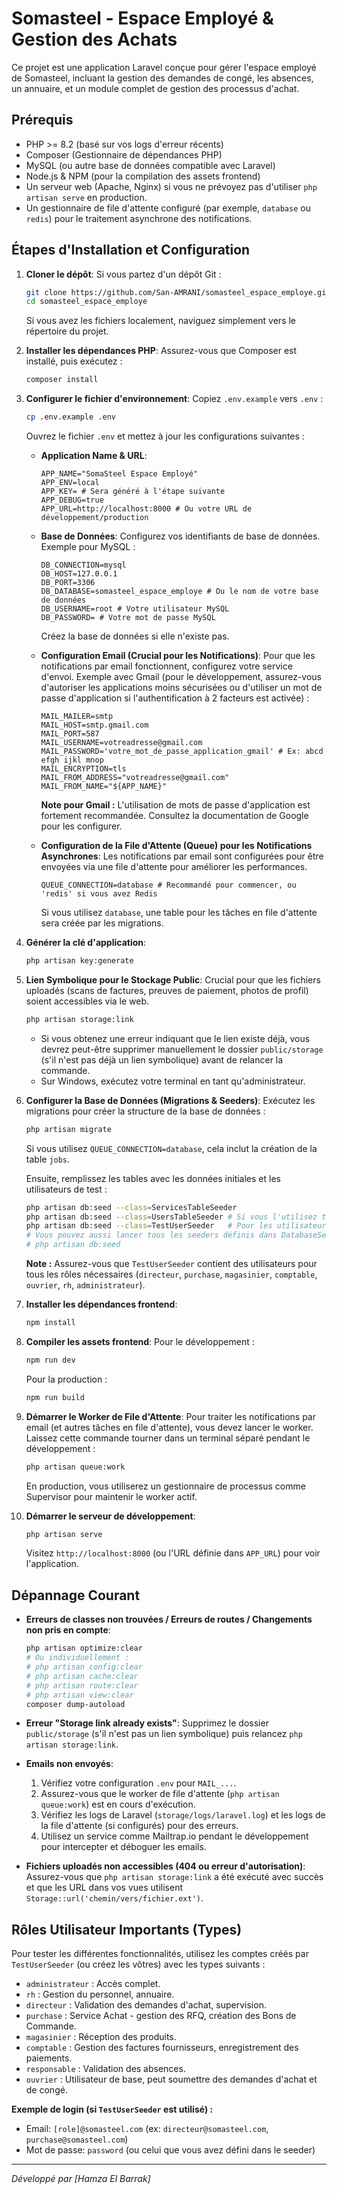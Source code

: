 # Somasteel - Espace Employé & Gestion des Achats

Ce projet est une application Laravel conçue pour gérer l'espace employé de Somasteel, incluant la gestion des demandes de congé, les absences, un annuaire, et un module complet de gestion des processus d'achat.

## Prérequis

*   PHP >= 8.2 (basé sur vos logs d'erreur récents)
*   Composer (Gestionnaire de dépendances PHP)
*   MySQL (ou autre base de données compatible avec Laravel)
*   Node.js & NPM (pour la compilation des assets frontend)
*   Un serveur web (Apache, Nginx) si vous ne prévoyez pas d'utiliser `php artisan serve` en production.
*   Un gestionnaire de file d'attente configuré (par exemple, `database` ou `redis`) pour le traitement asynchrone des notifications.

## Étapes d'Installation et Configuration

1.  **Cloner le dépôt**:
    Si vous partez d'un dépôt Git :
    ```bash
    git clone https://github.com/San-AMRANI/somasteel_espace_employe.git
    cd somasteel_espace_employe
    ```
    Si vous avez les fichiers localement, naviguez simplement vers le répertoire du projet.

2.  **Installer les dépendances PHP**:
    Assurez-vous que Composer est installé, puis exécutez :
    ```bash
    composer install
    ```

3.  **Configurer le fichier d'environnement**:
    Copiez `.env.example` vers `.env` :
    ```bash
    cp .env.example .env
    ```
    Ouvrez le fichier `.env` et mettez à jour les configurations suivantes :

    *   **Application Name & URL**:
        ```dotenv
        APP_NAME="SomaSteel Espace Employé"
        APP_ENV=local
        APP_KEY= # Sera généré à l'étape suivante
        APP_DEBUG=true
        APP_URL=http://localhost:8000 # Ou votre URL de développement/production
        ```

    *   **Base de Données**:
        Configurez vos identifiants de base de données. Exemple pour MySQL :
        ```dotenv
        DB_CONNECTION=mysql
        DB_HOST=127.0.0.1
        DB_PORT=3306
        DB_DATABASE=somasteel_espace_employe # Ou le nom de votre base de données
        DB_USERNAME=root # Votre utilisateur MySQL
        DB_PASSWORD= # Votre mot de passe MySQL
        ```
        Créez la base de données si elle n'existe pas.

    *   **Configuration Email (Crucial pour les Notifications)**:
        Pour que les notifications par email fonctionnent, configurez votre service d'envoi. Exemple avec Gmail (pour le développement, assurez-vous d'autoriser les applications moins sécurisées ou d'utiliser un mot de passe d'application si l'authentification à 2 facteurs est activée) :
        ```dotenv
        MAIL_MAILER=smtp
        MAIL_HOST=smtp.gmail.com
        MAIL_PORT=587
        MAIL_USERNAME=votreadresse@gmail.com
        MAIL_PASSWORD='votre_mot_de_passe_application_gmail' # Ex: abcd efgh ijkl mnop
        MAIL_ENCRYPTION=tls
        MAIL_FROM_ADDRESS="votreadresse@gmail.com"
        MAIL_FROM_NAME="${APP_NAME}"
        ```
        **Note pour Gmail :** L'utilisation de mots de passe d'application est fortement recommandée. Consultez la documentation de Google pour les configurer.

    *   **Configuration de la File d'Attente (Queue) pour les Notifications Asynchrones**:
        Les notifications par email sont configurées pour être envoyées via une file d'attente pour améliorer les performances.
        ```dotenv
        QUEUE_CONNECTION=database # Recommandé pour commencer, ou 'redis' si vous avez Redis
        ```
        Si vous utilisez `database`, une table pour les tâches en file d'attente sera créée par les migrations.

4.  **Générer la clé d'application**:
    ```bash
    php artisan key:generate
    ```

5.  **Lien Symbolique pour le Stockage Public**:
    Crucial pour que les fichiers uploadés (scans de factures, preuves de paiement, photos de profil) soient accessibles via le web.
    ```bash
    php artisan storage:link
    ```
    *   Si vous obtenez une erreur indiquant que le lien existe déjà, vous devrez peut-être supprimer manuellement le dossier `public/storage` (s'il n'est pas déjà un lien symbolique) avant de relancer la commande.
    *   Sur Windows, exécutez votre terminal en tant qu'administrateur.

6.  **Configurer la Base de Données (Migrations & Seeders)**:
    Exécutez les migrations pour créer la structure de la base de données :
    ```bash
    php artisan migrate
    ```
    Si vous utilisez `QUEUE_CONNECTION=database`, cela inclut la création de la table `jobs`.

    Ensuite, remplissez les tables avec les données initiales et les utilisateurs de test :
    ```bash
    php artisan db:seed --class=ServicesTableSeeder
    php artisan db:seed --class=UsersTableSeeder # Si vous l'utilisez toujours
    php artisan db:seed --class=TestUserSeeder   # Pour les utilisateurs de test avec différents rôles
    # Vous pouvez aussi lancer tous les seeders définis dans DatabaseSeeder.php avec :
    # php artisan db:seed
    ```
    **Note :** Assurez-vous que `TestUserSeeder` contient des utilisateurs pour tous les rôles nécessaires (`directeur`, `purchase`, `magasinier`, `comptable`, `ouvrier`, `rh`, `administrateur`).

7.  **Installer les dépendances frontend**:
    ```bash
    npm install
    ```

8.  **Compiler les assets frontend**:
    Pour le développement :
    ```bash
    npm run dev
    ```
    Pour la production :
    ```bash
    npm run build
    ```

9.  **Démarrer le Worker de File d'Attente**:
    Pour traiter les notifications par email (et autres tâches en file d'attente), vous devez lancer le worker. Laissez cette commande tourner dans un terminal séparé pendant le développement :
    ```bash
    php artisan queue:work
    ```
    En production, vous utiliserez un gestionnaire de processus comme Supervisor pour maintenir le worker actif.

10. **Démarrer le serveur de développement**:
    ```bash
    php artisan serve
    ```
    Visitez `http://localhost:8000` (ou l'URL définie dans `APP_URL`) pour voir l'application.

## Dépannage Courant

*   **Erreurs de classes non trouvées / Erreurs de routes / Changements non pris en compte**:
    ```bash
    php artisan optimize:clear
    # Ou individuellement :
    # php artisan config:clear
    # php artisan cache:clear
    # php artisan route:clear
    # php artisan view:clear
    composer dump-autoload
    ```

*   **Erreur "Storage link already exists"**:
    Supprimez le dossier `public/storage` (s'il n'est pas un lien symbolique) puis relancez `php artisan storage:link`.

*   **Emails non envoyés**:
    1.  Vérifiez votre configuration `.env` pour `MAIL_...`.
    2.  Assurez-vous que le worker de file d'attente (`php artisan queue:work`) est en cours d'exécution.
    3.  Vérifiez les logs de Laravel (`storage/logs/laravel.log`) et les logs de la file d'attente (si configurés) pour des erreurs.
    4.  Utilisez un service comme Mailtrap.io pendant le développement pour intercepter et déboguer les emails.

*   **Fichiers uploadés non accessibles (404 ou erreur d'autorisation)**:
    Assurez-vous que `php artisan storage:link` a été exécuté avec succès et que les URL dans vos vues utilisent `Storage::url('chemin/vers/fichier.ext')`.

## Rôles Utilisateur Importants (Types)

Pour tester les différentes fonctionnalités, utilisez les comptes créés par `TestUserSeeder` (ou créez les vôtres) avec les types suivants :

*   `administrateur` : Accès complet.
*   `rh` : Gestion du personnel, annuaire.
*   `directeur` : Validation des demandes d'achat, supervision.
*   `purchase` : Service Achat - gestion des RFQ, création des Bons de Commande.
*   `magasinier` : Réception des produits.
*   `comptable` : Gestion des factures fournisseurs, enregistrement des paiements.
*   `responsable` : Validation des absences.
*   `ouvrier` : Utilisateur de base, peut soumettre des demandes d'achat et de congé.

**Exemple de login (si `TestUserSeeder` est utilisé) :**
*   Email: `[role]@somasteel.com` (ex: `directeur@somasteel.com`, `purchase@somasteel.com`)
*   Mot de passe: `password` (ou celui que vous avez défini dans le seeder)

---
*Développé par [Hamza El Barrak]*
